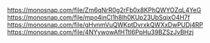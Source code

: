 https://monosnap.com/file/Zm6qNrR0g2rFb0x8KPhQWYOZqL4YeG
https://monosnap.com/file/mpo4inCl1h8lh0KUp23UbSqixO4H7f
https://monosnap.com/file/gHvnmVuQWKptDvrxkQWXxDwPUDj4RP
https://monosnap.com/file/4NYywowAfHTtI6PpHu39BZSzJvBHzj

